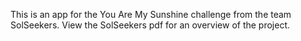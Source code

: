 This is an app for the You Are My Sunshine challenge from the team SolSeekers.
View the SolSeekers pdf for an overview of the project.
